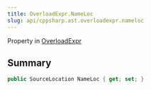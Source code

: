```yaml
---
title: OverloadExpr.NameLoc
slug: api/cppsharp.ast.overloadexpr.nameloc
---
```

Property in [OverloadExpr](/api/cppsharp/ast/overloadexpr)

## Summary



```csharp
public SourceLocation NameLoc { get; set; }
```

